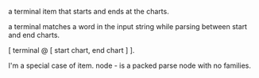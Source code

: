 a terminal item that starts and ends at the charts.

a terminal matches a word in the input string while parsing between start and end charts.

[  terminal  @ [ start chart, end chart ] ].

I'm a special case of item.
node 
	- is a packed parse node with no families.
	
